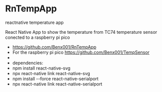 # RnTempApp
reactnative temperature app

React Native App to show the temperature from TC74 temperature sensor conected to a raspberry pi pico
 * https://github.com/Benx001/RnTempApp
 * For the raspberry pi pico https://github.com/Benx001/TempSensor
 * 
 * dependencies:
 * npm install react-native-svg
 * npx react-native link react-native-svg
 * npm install --force react-native-serialport
 * npx react-native link react-native-serialport